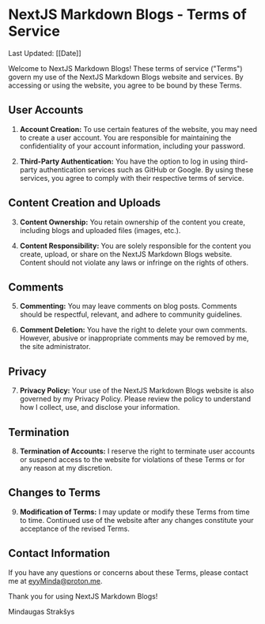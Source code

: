 # NextJS Markdown Blogs - Terms of Service

Last Updated: [[Date]]

Welcome to NextJS Markdown Blogs! These terms of service ("Terms") govern my use of the NextJS Markdown Blogs website and services. By accessing or using the website, you agree to be bound by these Terms.

## User Accounts

1. **Account Creation:** To use certain features of the website, you may need to create a user account. You are responsible for maintaining the confidentiality of your account information, including your password.

2. **Third-Party Authentication:** You have the option to log in using third-party authentication services such as GitHub or Google. By using these services, you agree to comply with their respective terms of service.

## Content Creation and Uploads

3. **Content Ownership:** You retain ownership of the content you create, including blogs and uploaded files (images, etc.).

4. **Content Responsibility:** You are solely responsible for the content you create, upload, or share on the NextJS Markdown Blogs website. Content should not violate any laws or infringe on the rights of others.

## Comments

5. **Commenting:** You may leave comments on blog posts. Comments should be respectful, relevant, and adhere to community guidelines.

6. **Comment Deletion:** You have the right to delete your own comments. However, abusive or inappropriate comments may be removed by me, the site administrator.

## Privacy

7. **Privacy Policy:** Your use of the NextJS Markdown Blogs website is also governed by my Privacy Policy. Please review the policy to understand how I collect, use, and disclose your information.

## Termination

8. **Termination of Accounts:** I reserve the right to terminate user accounts or suspend access to the website for violations of these Terms or for any reason at my discretion.

## Changes to Terms

9. **Modification of Terms:** I may update or modify these Terms from time to time. Continued use of the website after any changes constitute your acceptance of the revised Terms.

## Contact Information

If you have any questions or concerns about these Terms, please contact me at [eyyMinda@proton.me](mailto:eyyMinda@proton.me).

Thank you for using NextJS Markdown Blogs!

Mindaugas Strakšys
